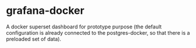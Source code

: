 # grafana-docker

A docker superset dashboard for prototype purpose (the default configuration is already connected to the postgres-docker, so that there is a preloaded set of data).

